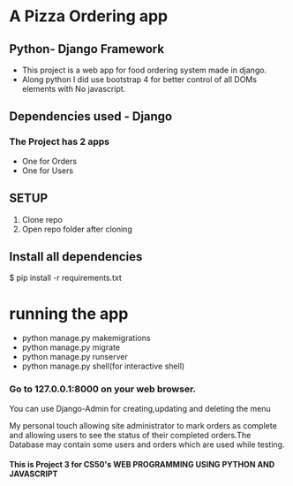 # A Pizza Ordering app 
## Python- Django Framework

- This project is a web app for food ordering system made in django. 
- Along python I did use bootstrap 4 for better control of all DOMs elements with No javascript.

## Dependencies used - Django

### The Project has 2 apps 
- One for Orders 
- One for Users

## SETUP
1) Clone repo
2) Open repo folder after cloning

## Install all dependencies
$ pip install -r requirements.txt

# running the app 
- python manage.py makemigrations
- python manage.py migrate
- python manage.py runserver
- python manage.py shell(for interactive shell)
### Go to 127.0.0.1:8000 on your web browser.

You can use Django-Admin for creating,updating and deleting the menu

My personal touch allowing site administrator to mark orders as complete and allowing users to see the status of their completed orders.The Database may contain some users and orders which are used while testing.

#### This is Project 3 for CS50's WEB PROGRAMMING USING PYTHON AND JAVASCRIPT
